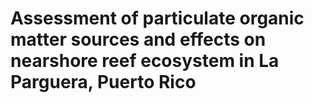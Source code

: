 # Assessment of particulate organic matter sources and effects on nearshore reef ecosystem in La Parguera, Puerto Rico

